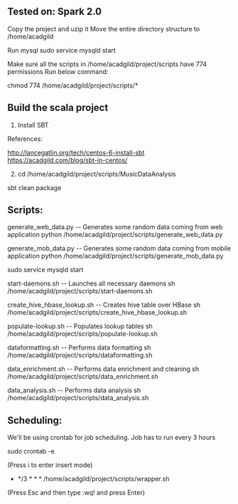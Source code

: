 Tested on: Spark 2.0
-----------------------

Copy the project and uzip it
Move the entire directory structure to /home/acadgild

Run mysql
sudo service mysqld start

Make sure all the scripts in /home/acadgild/project/scripts have  774 permissions
Run below command:

chmod 774 /home/acadgild/project/scripts/*

Build the scala project
-----------------------
1. Install SBT

References:

http://lancegatlin.org/tech/centos-6-install-sbt
https://acadgild.com/blog/sbt-in-centos/

2. cd /home/acadgild/project/scripts/MusicDataAnalysis

sbt clean package


Scripts:
--------
generate_web_data.py -- Generates some random data coming from web application
python /home/acadgild/project/scripts/generate_web_data.py

generate_mob_data.py -- Generates some random data coming from mobile application
python /home/acadgild/project/scripts/generate_mob_data.py

sudo service mysqld start

start-daemons.sh -- Launches all necessary daemons
sh /home/acadgild/project/scripts/start-daemons.sh

create_hive_hbase_lookup.sh -- Creates hive table over HBase
sh /home/acadgild/project/scripts/create_hive_hbase_lookup.sh

populate-lookup.sh -- Populates lookup tables
sh /home/acadgild/project/scripts/populate-lookup.sh

dataformatting.sh -- Performs data formatting
sh /home/acadgild/project/scripts/dataformatting.sh

data_enrichment.sh -- Performs data enrichment and cleaning
sh /home/acadgild/project/scripts/data_enrichment.sh

data_analysis.sh -- Performs data analysis
sh /home/acadgild/project/scripts/data_analysis.sh

Scheduling:
-----------
We'll be using crontab for job scheduling.
Job has to run every 3 hours

sudo crontab -e

(Press i to enter insert mode)

* */3 * * * /home/acadgild/project/scripts/wrapper.sh

(Press Esc and then type :wq! and press Enter)
